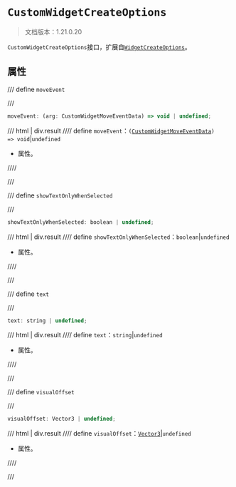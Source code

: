 # `CustomWidgetCreateOptions`

> 文档版本：1.21.0.20

`CustomWidgetCreateOptions`接口，扩展自[`WidgetCreateOptions`](./widgetcreateoptions.md)。

## 属性

/// define
`moveEvent`


///

```js
moveEvent: (arg: CustomWidgetMoveEventData) => void | undefined;
```

/// html | div.result
//// define
`moveEvent`：<code>(<a href="../customwidgetmoveeventdata/">CustomWidgetMoveEventData</a>) =&gt; void</code>|`undefined`

- 属性。


////

///


/// define
`showTextOnlyWhenSelected`


///

```js
showTextOnlyWhenSelected: boolean | undefined;
```

/// html | div.result
//// define
`showTextOnlyWhenSelected`：`boolean`|`undefined`

- 属性。


////

///


/// define
`text`


///

```js
text: string | undefined;
```

/// html | div.result
//// define
`text`：`string`|`undefined`

- 属性。


////

///


/// define
`visualOffset`


///

```js
visualOffset: Vector3 | undefined;
```

/// html | div.result
//// define
`visualOffset`：[`Vector3`](../../server/beta/vector3.md)|`undefined`

- 属性。


////

///

